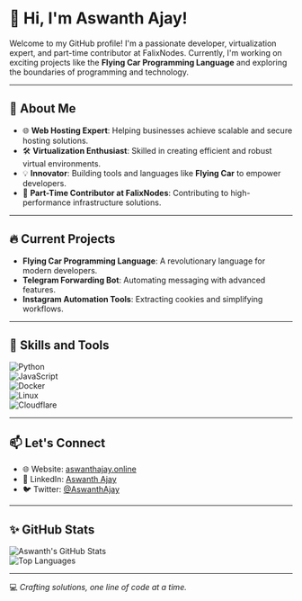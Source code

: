 # 👋 Hi, I'm Aswanth Ajay!  

Welcome to my GitHub profile! I'm a passionate developer, virtualization expert, and part-time contributor at FalixNodes. Currently, I'm working on exciting projects like the **Flying Car Programming Language** and exploring the boundaries of programming and technology.

---

## 🚀 **About Me**  
- 🌐 **Web Hosting Expert**: Helping businesses achieve scalable and secure hosting solutions.  
- 🛠️ **Virtualization Enthusiast**: Skilled in creating efficient and robust virtual environments.  
- 💡 **Innovator**: Building tools and languages like **Flying Car** to empower developers.  
- 🎯 **Part-Time Contributor at FalixNodes**: Contributing to high-performance infrastructure solutions.  

---

## 🔥 **Current Projects**  
- **Flying Car Programming Language**: A revolutionary language for modern developers.  
- **Telegram Forwarding Bot**: Automating messaging with advanced features.  
- **Instagram Automation Tools**: Extracting cookies and simplifying workflows.

---

## 🌟 **Skills and Tools**  
![Python](https://img.shields.io/badge/Python-3776AB?style=for-the-badge&logo=python&logoColor=white)  
![JavaScript](https://img.shields.io/badge/JavaScript-F7DF1E?style=for-the-badge&logo=javascript&logoColor=black)  
![Docker](https://img.shields.io/badge/Docker-2496ED?style=for-the-badge&logo=docker&logoColor=white)  
![Linux](https://img.shields.io/badge/Linux-FCC624?style=for-the-badge&logo=linux&logoColor=black)  
![Cloudflare](https://img.shields.io/badge/Cloudflare-F38020?style=for-the-badge&logo=cloudflare&logoColor=white)  

---

## 📫 **Let's Connect**  
- 🌐 Website: [aswanthajay.online](https://aswanthajay.online)  
- 💼 LinkedIn: [Aswanth Ajay](#)  
- 🐦 Twitter: [@AswanthAjay](#)  

---

## ✨ **GitHub Stats**  
![Aswanth's GitHub Stats](https://github-readme-stats.vercel.app/api?username=AswanthAjay&show_icons=true&theme=radical)  
![Top Languages](https://github-readme-stats.vercel.app/api/top-langs/?username=AswanthAjay&layout=compact&theme=radical)  

---

💻 *Crafting solutions, one line of code at a time.*  
